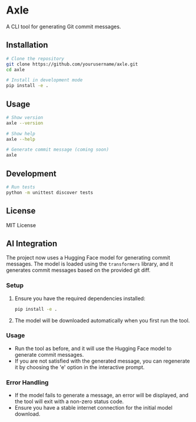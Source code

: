 # Axle

A CLI tool for generating Git commit messages.

## Installation

```bash
# Clone the repository
git clone https://github.com/yourusername/axle.git
cd axle

# Install in development mode
pip install -e .
```

## Usage

```bash
# Show version
axle --version

# Show help
axle --help

# Generate commit message (coming soon)
axle
```

## Development

```bash
# Run tests
python -m unittest discover tests
```

## License

MIT License

## AI Integration

The project now uses a Hugging Face model for generating commit messages. The model is loaded using the `transformers` library, and it generates commit messages based on the provided git diff.

### Setup

1. Ensure you have the required dependencies installed:
   ```bash
   pip install -e .
   ```

2. The model will be downloaded automatically when you first run the tool.

### Usage

- Run the tool as before, and it will use the Hugging Face model to generate commit messages.
- If you are not satisfied with the generated message, you can regenerate it by choosing the 'e' option in the interactive prompt.

### Error Handling

- If the model fails to generate a message, an error will be displayed, and the tool will exit with a non-zero status code.
- Ensure you have a stable internet connection for the initial model download. 